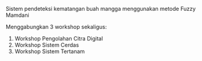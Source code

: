 Sistem pendeteksi kematangan buah mangga menggunakan metode Fuzzy Mamdani

Menggabungkan 3 workshop sekaligus:
1. Workshop Pengolahan Citra Digital
2. Workshop Sistem Cerdas
3. Workshop Sistem Tertanam
